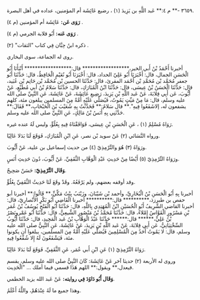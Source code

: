 ٣٦٥٩ -** م ٤:** عَبد اللَّهِ بن يَزِيدَ (١) ، رضيع عَائِشَة أم المؤمنين، عداده في أهل البصرة.

**رَوَى عَن:** عَائِشَة أم المؤمنين (م ٤) .

**رَوَى عَنه:** أَبُو قلابة الجرمي (م ٤) .

ذكره ابنُ حِبَّان فِي كتاب "الثقات" (٢) .

روى له الجماعة، سوى البخاري.

أخبرنا أَحْمَدُ بْنُ أَبي الخير،****************** قال:****************** أَنْبَأَنَا أَبُو الْحَسَنِ الجمال، قال: أَخْبَرَنَا أَبُو عَلِيّ الحداد، قال: أَخْبَرَنَا أَبُو نُعَيْمٍ الْحَافِظُ، قال: حَدَّثَنَا أَبُو جعفر مُحَمَّد بْن مُحَمَّدِ بْن أَحْمَد المقرئ، قال: حَدَّثَنَا الحسين بْن مُحَمَّد بْن حَاتِم بْن عُبَيد، قال: حَدَّثَنَا الْحَسَنُ بْنُ عِيسَى، قال: حَدَّثَنَا ابْنُ الْمُبَارَكِ، قال: حَدَّثَنَا سَلامُ بْنُ أَبي مُطَيْعٍ، عَنْ أَيُّوبَ، عَن أَبِي قِلابَةَ، عَنْ عَبد اللَّهِ بْنِ يَزِيدَ، رَضِيعِ عَائِشَةَ، عَنْ عَائِشَةَ، عَنِ النَّبِيِّ صلى الله عليه وسلم، قال: مَا مِنْ مَيِّتٍ يَمُوتُ، فَيُصَلِّي عَلَيْهِ أُمَّةٌ مِنَ المسلمين يبلغون مئة، كلهم يشفعون له، إلاشَفَعُوا فِيهِ".** قال سَلامٌ:** فَحَدَّثْتُ بِهِ شُعَيْبَ بْنَ الْحَبْحَابِ،** فَقَالَ:** حَدَّثَنِي بِهِ أَنَسُ بْنُ مَالِكٍ، عَنِ النَّبِيِّ صلى الله عليه وسلم.

رَوَاهُ مُسْلِمٌ (١) ، عَنِ الْحَسَنِ بْنِ عِيسَى، فَوَافَقْنَاهُ فِيهِ بِعُلُوٍّ، وليس لَهُ عنده غيره.

ورواه النَّسَائي (٢) عَنْ سويد بْن نصر، عَنِ ابْنِ الْمُبَارَكِ، فَوَقَعَ لَنَا بَدَلا عَالِيًا.

ورَوَاهُ (٣) هُوَ والتِّرْمِذِيّ (٤) من حديث إسماعيل بن علية، عَنْ أَيُّوبَ.

ورَوَاهُ التِّرْمِذِيّ (٥) أَيْضًا مِنْ حَدِيثِ عَبْدِ الْوَهَّابِ الثَّقَفِيِّ، عَنْ أَيُّوبَ، دُونَ حَدِيثِ أَنَسٍ.

**وَقَال التِّرْمِذِيّ:** حَسَنٌ صَحِيحٌ.

وقد أوقفه بعضهم، ولم يَرْفَعُهُ. وقَدْ وقَعَ لَنَا حَدِيثُ الثَّقَفِيِّ بِعُلُوٍّ.

أخبرنا بِهِ أَبُو الْحَسَنِ بْنُ الْبُخَارِيِّ، وأحمد بْن شَيْبَانَ، وزَيْنَبُ بِنْتُ مَكِّيٍّ،** قَالُوا:** أخبرنا أبو حفص بن طبرزذ،********** قال:********** أخبرنا الْقَاضِي أَبُو بَكْرٍ الأَنْصارِيّ، قال: أخبرنا القاضي الشَّرِيفُ أَبُو الْحُسَيْنِ ابْنُ الْمُهَتِدِي بِاللَّهِ، قال: حَدَّثَنَا أَبُو الْفَتْحِ يُوسُفُ بْنُ عُمَر بْنِ مَسْرُورٍ الْقَوَّاسُ إِمْلاءً، قال: حَدَّثَنَا مُحَمَّدُ بْنُ مَنْصُورٍ الشِّيعِيُّ، قال: حَدَّثَنَا أَبُو عَمْرونَصْرُ بْنُ عَلِيٍّ،****** قال:****** حَدَّثَنَا عَبْدُ الْوَهَّابِ بْنُ عَبد الْمَجِيدِ، قال: حَدَّثَنَا أَيُّوبُ السِّخْتِيَانِيُّ، عَن أَبِي قِلابَةَ، عَنْ عَبد اللَّهِ بْنِ يَزِيدَ، عَنْ عَائِشَةَ، عَنِ النَّبِيُّ صلى الله عليه وسلم، قال: لا يَمُوتُ أَحَدٌ مِنَ الْمُسْلِمِينَ فَيُصَلِّي عَلَيْهِ أُمَّةٌ مِنَ المسلمين، يبلغوا أن يكونوا مئة، فَيَشْفَعُونَ لَهُ إِلا شُفِّعُوا فِيهِ.

رَوَاهُ التِّرْمِذِيّ (١) عَنِ ابْنِ أَبي عُمَر، عَنِ الثَّقَفِيِّ، فَوَقَعَ لَنَا بَدَلا عَالِيًا.

وروى له الأربعة (٢) حديثا آخر عَنْ عَائِشَةَ: كَانَ النَّبِيُّ صلى الله عليه وسلم، يقسم فيعدل،** ويقول:** اللهم هَذَا قسمي فيما أملك ... "الْحَدِيث.

**وَقَال أَبُو دَاوُدَ فِي روايته:** عَنْ عَبد الله يزيد الخطمي.

وهذا جميع ما لَهُ عِنْدَهُمْ، واللَّهُ أَعْلَمُ.
